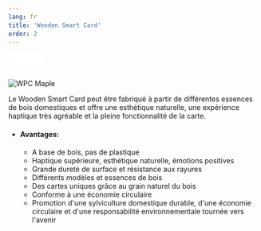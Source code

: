 ```yaml
---
lang: fr
title: 'Wooden Smart Card'
order: 2
---
```


<div class="full-width-kenburns">
<div class="wrap-bg-image">

![](/assets/images/arrow-d-white.svg)

</div>
<img srcset="/assets/images/wpc_maple3.jpg"
     src="/assets/images/wpc_maple3.jpg" alt="WPC Maple">
</div>

<div class="full-width-grey">
<div class="wrap -cols1">

Le Wooden Smart Card peut être fabriqué à partir de différentes essences de bois domestiques et offre une esthétique naturelle, une expérience haptique très agréable et la pleine fonctionnalité de la carte. 
  - #### Avantages:

      - A base de bois, pas de plastique
      - Haptique supérieure, esthétique naturelle, émotions positives
      - Grande dureté de surface et résistance aux rayures 
      - Différents modèles et essences de bois
      - Des cartes uniques grâce au grain naturel du bois
      - Conforme à une économie circulaire
      - Promotion d'une sylviculture domestique durable, d'une économie circulaire et d'une responsabilité environnementale tournée vers l'avenir

</div>
</div>